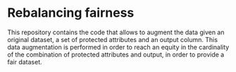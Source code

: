 # Rebalancing fairness

This repository contains the code that allows to augment the data given an original dataset, a set of protected attributes
and an output column. This data augmentation is performed in order to reach an equity in the cardinality of the
combination of protected attributes and output, in order to provide a fair dataset.
